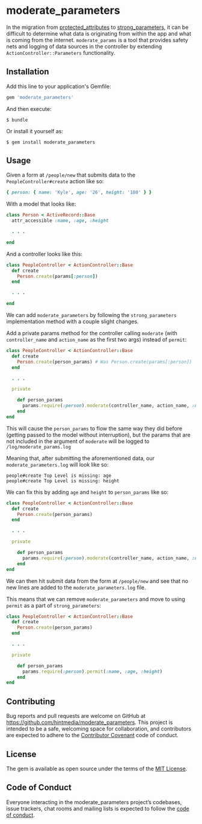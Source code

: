 # moderate_parameters

In the migration from [protected_attributes](https://github.com/rails/protected_attributes) to [strong_parameters](https://api.rubyonrails.org/classes/ActionController/StrongParameters.html), it can be difficult to determine what data is originating from within the app and what is coming from the internet. `moderate_params` is a tool that provides safety nets and logging of data sources in the controller by extending `ActionController::Parameters` functionality.

## Installation

Add this line to your application's Gemfile:

```ruby
gem 'moderate_parameters'
```

And then execute:

    $ bundle

Or install it yourself as:

    $ gem install moderate_parameters

## Usage

Given a form at `/people/new` that submits data to the `PeopleController#create` action like so:

```ruby
{ person: { name: 'Kyle', age: '26', height: '180' } }
```

With a model that looks like:

```ruby
class Person < ActiveRecord::Base
  attr_accessible :name, :age, :height

  . . .

end
```

And a controller looks like this:

```ruby
class PeopleController < ActionController::Base
  def create
    Person.create(params[:person])
  end

  . . .

end
```

We can add `moderate_parameters` by following the `strong_parameters` implementation method with a couple slight changes.

Add a private params method for the controller calling `moderate` (with `controller_name` and `action_name` as the first two args) instead of `permit`:

```ruby
class PeopleController < ActionController::Base
  def create
    Person.create(person_params) # Was Person.create(params[:person])
  end

  . . .

  private

    def person_params
      params.require(:person).moderate(controller_name, action_name, :name)
    end
end
```

This will cause the `person_params` to flow the same way they did before (getting passed to the model without interruption),
but the params that are not included in the argument of `moderate` will be logged to `/log/moderate_params.log`

Meaning that, after submitting the aforementioned data, our `moderate_parameters.log` will look like so:

    people#create Top Level is missing: age
    people#create Top Level is missing: height

We can fix this by adding `age` and `height` to `person_params` like so:

```ruby
class PeopleController < ActionController::Base
  def create
    Person.create(person_params)
  end

  . . .

  private

    def person_params
      params.require(:person).moderate(controller_name, action_name, :name, :age, :height)
    end
end
```

We can then hit submit data from the form at `/people/new` and see that no new lines are added to the `moderate_parameters.log` file.

This means that we can remove `moderate_parameters` and move to using `permit` as a part of `strong_parameters`:

```ruby
class PeopleController < ActionController::Base
  def create
    Person.create(person_params)
  end

  . . .

  private

    def person_params
      params.require(:person).permit(:name, :age, :height)
    end
end
```

## Contributing

Bug reports and pull requests are welcome on GitHub at https://github.com/hintmedia/moderate_parameters. This project is intended to be a safe, welcoming space for collaboration, and contributors are expected to adhere to the [Contributor Covenant](http://contributor-covenant.org) code of conduct.

## License

The gem is available as open source under the terms of the [MIT License](https://opensource.org/licenses/MIT).

## Code of Conduct

Everyone interacting in the moderate_parameters project’s codebases, issue trackers, chat rooms and mailing lists is expected to follow the [code of conduct](https://github.com/hintmedia/moderate_parameters/blob/master/CODE_OF_CONDUCT.md).
